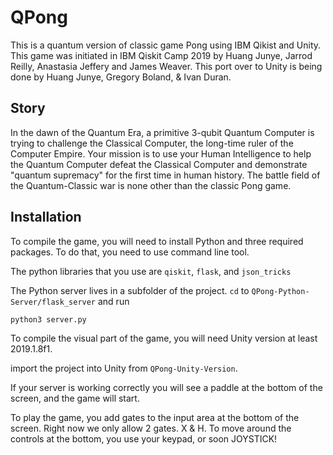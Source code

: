 # QPong

This is a quantum version of classic game Pong using IBM Qikist and Unity. This game was initiated in IBM Qiskit Camp 2019 by Huang Junye, Jarrod Reilly, Anastasia Jeffery and James Weaver.  This port over to Unity is being done by Huang Junye, Gregory Boland, & Ivan Duran.

## Story
In the dawn of the Quantum Era, a primitive 3-qubit Quantum Computer is trying to challenge the Classical Computer, the long-time ruler of the Computer Empire. Your mission is to use your Human Intelligence to help the Quantum Computer defeat the Classical Computer and demonstrate "quantum supremacy" for the first time in human history. The battle field of the Quantum-Classic war is none other than the classic Pong game.

## Installation
To compile the game, you will need to install Python and three required packages. To do that, you need to use command line tool.

The python libraries that you use are `qiskit`, `flask`, and `json_tricks`

The Python server lives in a subfolder of the project.  `cd` to `QPong-Python-Server/flask_server` and run 

    python3 server.py
    
    
To compile the visual part of the game, you will need Unity version at least 2019.1.8f1.

import the project into Unity from `QPong-Unity-Version`.

If your server is working correctly you will see a paddle at the bottom of the screen, and the game will start.


To play the game, you add gates to the input area at the bottom of the screen.  Right now we only allow 2 gates.  X & H.  To move around the controls at the bottom, you use your keypad, or soon JOYSTICK!



